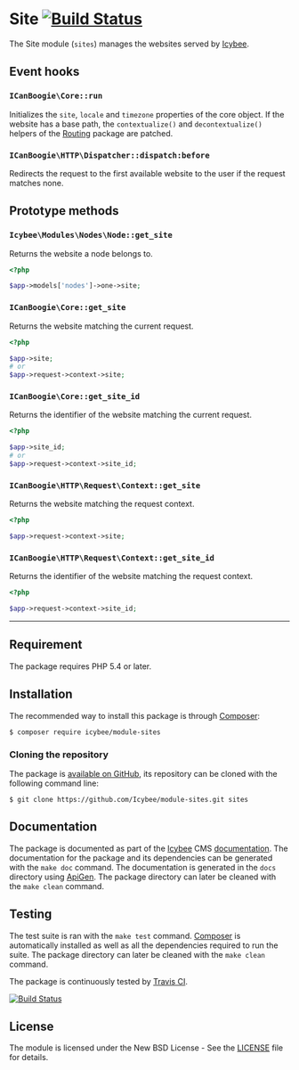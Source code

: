 # Site [![Build Status](https://travis-ci.org/Icybee/module-sites.svg?branch=2.0)](https://travis-ci.org/Icybee/module-sites)

The Site module (`sites`) manages the websites served by [Icybee][].





## Event hooks





### `ICanBoogie\Core::run`

Initializes the `site`, `locale` and `timezone` properties of the core object. If the website has
a base path, the `contextualize()` and `decontextualize()` helpers of the [Routing](https://github.com/ICanBoogie/Routing)
package are patched.





### `ICanBoogie\HTTP\Dispatcher::dispatch:before`

Redirects the request to the first available website to the user if the request matches none.





## Prototype methods





### `Icybee\Modules\Nodes\Node::get_site`

Returns the website a node belongs to.

```php
<?php

$app->models['nodes']->one->site;
```





### `ICanBoogie\Core::get_site`

Returns the website matching the current request.

```php
<?php

$app->site;
# or
$app->request->context->site;
```





### `ICanBoogie\Core::get_site_id`

Returns the identifier of the website matching the current request.

```php
<?php

$app->site_id;
# or
$app->request->context->site_id;
```





### `ICanBoogie\HTTP\Request\Context::get_site`

Returns the website matching the request context.

```php
<?php

$app->request->context->site;
```





### `ICanBoogie\HTTP\Request\Context::get_site_id`

Returns the identifier of the website matching the request context.

```php
<?php

$app->request->context->site_id;
```





----------





## Requirement

The package requires PHP 5.4 or later.





## Installation

The recommended way to install this package is through [Composer](http://getcomposer.org/):

```
$ composer require icybee/module-sites
```





### Cloning the repository

The package is [available on GitHub](https://github.com/Icybee/module-sites), its repository can be
cloned with the following command line:

	$ git clone https://github.com/Icybee/module-sites.git sites





## Documentation

The package is documented as part of the [Icybee](http://icybee.org/) CMS
[documentation](http://icybee.org/docs/). The documentation for the package and its
dependencies can be generated with the `make doc` command. The documentation is generated in
the `docs` directory using [ApiGen](http://apigen.org/). The package directory can later be
cleaned with the `make clean` command.





## Testing

The test suite is ran with the `make test` command. [Composer](http://getcomposer.org/) is
automatically installed as well as all the dependencies required to run the suite. The package
directory can later be cleaned with the `make clean` command.

The package is continuously tested by [Travis CI](http://about.travis-ci.org/).

[![Build Status](https://travis-ci.org/Icybee/module-sites.svg?branch=2.0)](https://travis-ci.org/Icybee/module-sites)





## License

The module is licensed under the New BSD License - See the [LICENSE](LICENSE) file for details.

[Icybee]: http://icybee.org/
